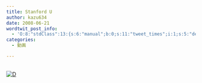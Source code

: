 ```yaml
---
title: Stanford U
author: kazu634
date: 2008-06-21
wordtwit_post_info:
  - 'O:8:"stdClass":13:{s:6:"manual";b:0;s:11:"tweet_times";i:1;s:5:"delay";i:0;s:7:"enabled";i:1;s:10:"separation";s:2:"60";s:7:"version";s:3:"3.7";s:14:"tweet_template";b:0;s:6:"status";i:2;s:6:"result";a:0:{}s:13:"tweet_counter";i:2;s:13:"tweet_log_ids";a:1:{i:0;i:4095;}s:9:"hash_tags";a:0:{}s:8:"accounts";a:1:{i:0;s:7:"kazu634";}}'
categories:
  - 動画

---
```

<div class="section">
<p>
<center>
</center>
</p>
  
<p>
<br /> <a href="http://d.hatena.ne.jp/video/youtube/Bpd3raj8xww" onclick="__gaTracker('send', 'event', 'outbound-article', 'http://d.hatena.ne.jp/video/youtube/Bpd3raj8xww', '');" alt="この動画を含む日記"><img src="http://d.hatena.ne.jp/images/d_entry.gif" alt="D" border="0" style="vertical-align: bottom;" title="この動画を含む日記" /></a>
</p></p>
</div>
